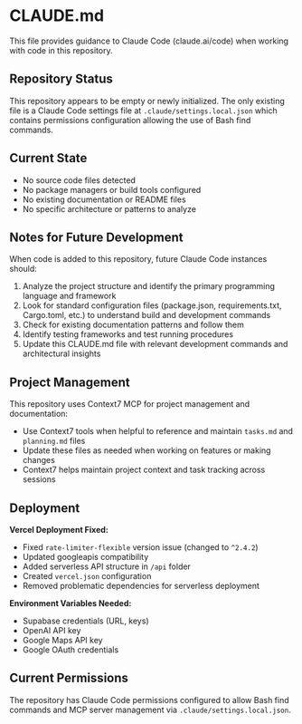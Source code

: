 # CLAUDE.md

This file provides guidance to Claude Code (claude.ai/code) when working with code in this repository.

## Repository Status

This repository appears to be empty or newly initialized. The only existing file is a Claude Code settings file at `.claude/settings.local.json` which contains permissions configuration allowing the use of Bash find commands.

## Current State

- No source code files detected
- No package managers or build tools configured
- No existing documentation or README files
- No specific architecture or patterns to analyze

## Notes for Future Development

When code is added to this repository, future Claude Code instances should:

1. Analyze the project structure and identify the primary programming language and framework
2. Look for standard configuration files (package.json, requirements.txt, Cargo.toml, etc.) to understand build and development commands
3. Check for existing documentation patterns and follow them
4. Identify testing frameworks and test running procedures
5. Update this CLAUDE.md file with relevant development commands and architectural insights

## Project Management

This repository uses Context7 MCP for project management and documentation:

- Use Context7 tools when helpful to reference and maintain `tasks.md` and `planning.md` files
- Update these files as needed when working on features or making changes
- Context7 helps maintain project context and task tracking across sessions

## Deployment

**Vercel Deployment Fixed:**
- Fixed `rate-limiter-flexible` version issue (changed to `^2.4.2`)
- Updated googleapis compatibility
- Added serverless API structure in `/api` folder
- Created `vercel.json` configuration
- Removed problematic dependencies for serverless deployment

**Environment Variables Needed:**
- Supabase credentials (URL, keys)
- OpenAI API key
- Google Maps API key
- Google OAuth credentials

## Current Permissions

The repository has Claude Code permissions configured to allow Bash find commands and MCP server management via `.claude/settings.local.json`.